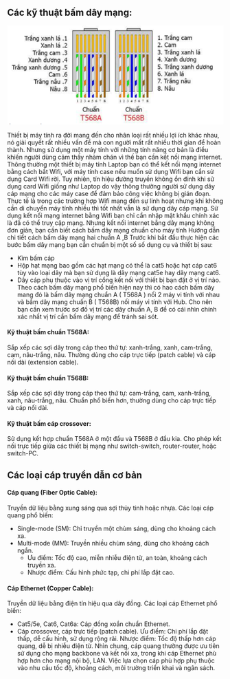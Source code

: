 ## Các kỹ thuật bấm dây mạng:

  <img src="Basicnetworkimages/10.png">

  Thiết bị máy tính ra đời mang đến cho nhân loại rất nhiều lợi ích khác nhau, nó giải quyết rất nhiều vấn đề mà con người mất rất nhiều thời gian để hoàn thành. Nhưng sử dụng một máy tính với những tính năng cơ bản là điều khiến người dùng cảm thấy nhàm chán vì thế bạn cần kết nối mạng internet. Thông thường một thiết bị máy tính Laptop bạn có thể kết nối mạng internet bằng cách bắt Wifi, với máy tính case nếu muốn sử dụng Wifi bạn cần sử dụng Card Wifi rời. Tuy nhiên, tín hiệu đường truyền không ổn đinh khi sử dụng card Wifi giống như Laptop do vậy thông thường người sử dụng dây cáp mạng cho các máy case để đảm bảo công việc không bị gián đoạn. Thực tế là trong các trường hợp Wifi mang đến sự linh hoạt nhưng khi không cần di chuyển máy tính nhiều thì tốt nhất vẫn là sử dụng dây cáp mạng.
  Sử dụng kết nối mạng internet bằng Wifi bạn chỉ cần nhập mật khẩu chính xác là đã có thể truy cập mạng. Nhưng kết nối internet bằng dây mạng không đơn giản, bạn cần biết cách bấm dây mạng chuẩn cho máy tính
  Hướng dẫn chi tiết cách bấm dây mạng hai chuẩn A ,B
  Trước khi bắt đầu thực hiện các bước bấm dây mạng bạn cần chuẩn bị một số số dụng cụ và thiết bị sau:
  + Kìm bấm cáp
  + Hộp hạt mạng bao gồm các hạt mạng có thể là cat5 hoặc hạt cáp cat6 tùy vào loại dây mà bạn sử dụng là dây mạng cat5e hay dây mạng cat6.
  + Dây cáp phụ thuộc vào vị trí cổng kết nối với thiết bị bạn đặt ở vị trí nào.
  Theo cách bấm dây mạng phổ biến hiện nay thì có hao cách bấm dây mang đó là bấm dây mạng chuẩn A ( T568A ) nối 2 máy vi tính với nhau và bấm dây mạng chuẩn B ( T568B) nối máy vi tính với Hub. Cho nên bạn cần xem trước sơ đồ vị trí các dây chuẩn A, B để có cái nhìn chính xác nhất vị trí cần bấm dây mạng để tránh sai sót.
#### Kỹ thuật bấm chuẩn T568A:
  Sắp xếp các sợi dây trong cáp theo thứ tự: xanh-trắng, xanh, cam-trắng, cam, nâu-trắng, nâu.
  Thường dùng cho cáp trực tiếp (patch cable) và cáp nối dài (extension cable).
#### Kỹ thuật bấm chuẩn T568B:
  Sắp xếp các sợi dây trong cáp theo thứ tự: cam-trắng, cam, xanh-trắng, xanh, nâu-trắng, nâu.
  Chuẩn phổ biến hơn, thường dùng cho cáp trực tiếp và cáp nối dài.
#### Kỹ thuật bấm cáp crossover:
  Sử dụng kết hợp chuẩn T568A ở một đầu và T568B ở đầu kia.
  Cho phép kết nối trực tiếp giữa các thiết bị mạng như switch-switch, router-router, hoặc switch-PC.
## Các loại cáp truyền dẫn cơ bản
#### Cáp quang (Fiber Optic Cable):
  Truyền dữ liệu bằng xung sáng qua sợi thủy tinh hoặc nhựa.
  Các loại cáp quang phổ biến:
  + Single-mode (SM): Chỉ truyền một chùm sáng, dùng cho khoảng cách xa.
  + Multi-mode (MM): Truyền nhiều chùm sáng, dùng cho khoảng cách ngắn.
    + Ưu điểm: Tốc độ cao, miễn nhiễu điện từ, an toàn, khoảng cách truyền xa.
    + Nhược điểm: Cấu hình phức tạp, chi phí lắp đặt cao.
#### Cáp Ethernet (Copper Cable):
  Truyền dữ liệu bằng điện tín hiệu qua dây đồng.
  Các loại cáp Ethernet phổ biến:
  + Cat5/5e, Cat6, Cat6a: Cáp đồng xoắn chuẩn Ethernet.
  + Cáp crossover, cáp trực tiếp (patch cable).
  Ưu điểm: Chi phí lắp đặt thấp, dễ cấu hình, sử dụng rộng rãi.
  Nhược điểm: Tốc độ thấp hơn cáp quang, dễ bị nhiễu điện từ.
  Nhìn chung, cáp quang thường được ưu tiên sử dụng cho mạng backbone và kết nối xa, trong khi cáp Ethernet phù hợp hơn cho mạng nội bộ, LAN. Việc lựa chọn cáp phù hợp phụ thuộc vào nhu cầu tốc độ, khoảng cách, môi trường triển khai và ngân sách.